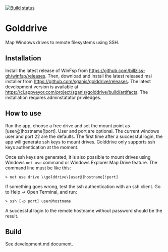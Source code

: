 [![Build status](https://ci.appveyor.com/api/projects/status/x6cc6xew8amyv3s6?svg=true)](https://ci.appveyor.com/project/sganis/golddrive)

# Golddrive

Map Windows drives to remote filesystems using SSH.


Installation
------------

Install the latest release of WinFsp from https://github.com/billziss-gh/winfsp/releases. Then, download and install the latest released msi installer from https://github.com/sganis/golddrive/releases. The latest development version is available at https://ci.appveyor.com/project/sganis/golddrive/build/artifacts. 
The installation requires adminstatator priviledges.


How to use
----------

Run the app, choose a free drive and set the mount point as [user@]hostname[!port]. User and port are optional. The current windows user and port 22 are the defaults.
The first time after a successful login, the app will generate ssh keys to mount drives. Golddrive only supports ssh keys authentication at the moment.

Once ssh keys are generated, it is also possible to mount drives using Windows `net use` command or Windows Explorer Map Drive feature. The command line must be like this:

    > net use drive \\golddrive\[user@]hostname[!port]

If something goes wrong, test the ssh authentication with an ssh client. Go to Help -> Open Terminal, and run:

    > ssh [-p port] user@hostname

A successful login to the remote hostname without password should be the result.


Build
-----

See development.md document.





